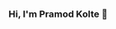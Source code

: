 ### Hi, I'm Pramod Kolte 👋

<!--
**pramodkolte/pramodkolte** is a ✨ _special_ ✨ repository because its `README.md` (this file) appears on your GitHub profile.

Here are some ideas to get you started:

- 🔭 I’m currently working on School App.
- 🌱 I’m currently learning Artificial Intelligence.
- 👯 I’m looking to collaborate on Instagram.
- 🤔 I’m looking for help with ...
- 💬 Ask me about Flutter, GCP.
- 📫 How to reach me: Twitter -@pramod_kolte
- 😄 Pronouns: He/His
- ⚡ Fun fact: ...
-->
